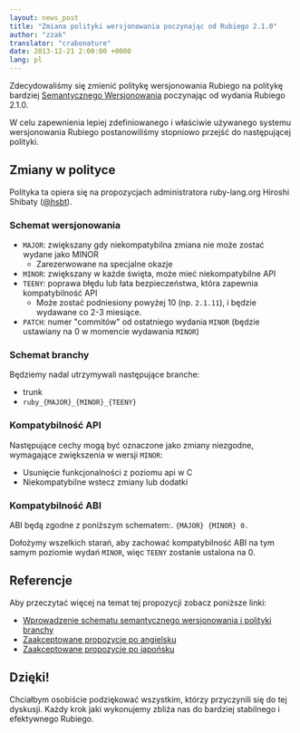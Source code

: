```yaml
---
layout: news_post
title: "Zmiana polityki wersjonowania poczynając od Rubiego 2.1.0"
author: "zzak"
translator: "crabonature"
date: 2013-12-21 2:00:00 +0000
lang: pl
---
```


Zdecydowaliśmy się zmienić politykę wersjonowania Rubiego na politykę bardziej
[Semantycznego Wersjonowania](http://semver.org/) poczynając od wydania Rubiego 2.1.0.

W celu zapewnienia lepiej zdefiniowanego i właściwie używanego systemu
wersjonowania Rubiego postanowiliśmy stopniowo przejść do następującej polityki.

## Zmiany w polityce

Polityka ta opiera się na propozycjach administratora ruby-lang.org
Hiroshi Shibaty ([@hsbt](https://twitter.com/hsbt)).

### Schemat wersjonowania

* `MAJOR`: zwiększany gdy niekompatybilna zmiana nie może zostać wydane jako MINOR
  * Zarezerwowane na specjalne okazje
* `MINOR`: zwiększany w każde święta, może mieć niekompatybilne API
* `TEENY`: poprawa błędu lub łata bezpieczeństwa, która zapewnia kompatybilność API
  * Może zostać podniesiony powyżej 10 (np. `2.1.11`), i będzie wydawane co 2-3 miesiące.
* `PATCH`: numer "commitów" od ostatniego wydania `MINOR` (będzie ustawiany na 0 w momencie wydawania `MINOR`)

### Schemat branchy

Będziemy nadal utrzymywali następujące branche:

* trunk
* `ruby_{MAJOR}_{MINOR}_{TEENY}`

### Kompatybilność API

Następujące cechy mogą być oznaczone jako zmiany niezgodne, wymagające
zwiększenia w wersji `MINOR`:

* Usunięcie funkcjonalności z poziomu api w C
* Niekompatybilne wstecz zmiany lub dodatki

### Kompatybilność ABI

ABI będą zgodne z poniższym schematem:. `{MAJOR} {MINOR} 0.`

Dołożymy wszelkich starań, aby zachować kompatybilność ABI na tym samym poziomie
wydań `MINOR`, więc `TEENY` zostanie ustalona na 0.

## Referencje

Aby przeczytać więcej na temat tej propozycji zobacz poniższe linki:

* [Wprowadzenie schematu semantycznego wersjonowania i polityki branchy](https://bugs.ruby-lang.org/issues/8835)
* [Zaakceptowane propozycje po angielsku](https://gist.github.com/sorah/7803201)
* [Zaakceptowane propozycje po japońsku](https://gist.github.com/hsbt/7719305)

## Dzięki!

Chciałbym osobiście podziękować wszystkim, którzy przyczynili się do tej dyskusji.
Każdy krok jaki wykonujemy zbliża nas do bardziej stabilnego i efektywnego Rubiego.
